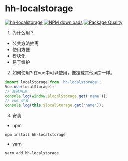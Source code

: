 # hh-localstorage

[![hh-localstorage](https://img.shields.io/npm/v/hh-localstorage.svg)](https://www.npmjs.com/package/hh-localstorage)
[![NPM downloads](http://img.shields.io/npm/dm/hh-localstorage.svg)](https://npmjs.com/package/hh-localstorage)
[![Package Quality](http://npm.shields.com/packagequality/hh-localstorage.svg)](http://packagequality.com/#?package=hh-localstorage)

1. 为什么用？

 * 公共方法抽离
 * 使用方便
 * 模块化
 * 易于维护

2. 如何使用?
在vue中可以使用，像挂载其他ui库一样。
 ```js
 import localStorage from 'hh-localstorage';
 Vue.use(localStorage);
 // 普通用法
 console.log(window.$localStorage.get('name'));
 // vue 用法
 console.log(this.$localStorage.get('name'));
 ```

3. 安装

  * npm

  `npm install hh-localstorage`

  * yarn

  `yarn add hh-localstorage`
